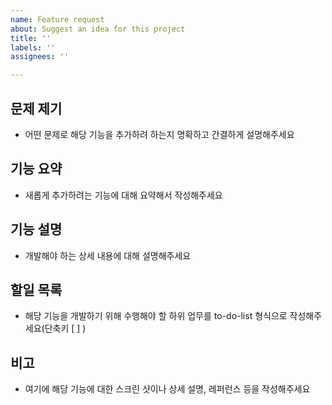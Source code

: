 ```yaml
---
name: Feature request
about: Suggest an idea for this project
title: ''
labels: ''
assignees: ''

---
```


## 문제 제기
- 어떤 문제로 해당 기능을 추가하려 하는지 명확하고 간결하게 설명해주세요

## 기능 요약
- 새롭게 추가하려는 기능에 대해 요약해서 작성해주세요

## 기능 설명
- 개발해야 하는 상세 내용에 대해 설명해주세요

## 할일 목록
- 해당 기능을 개발하기 위해 수행해야 할 하위 업무를 to-do-list 형식으로 작성해주세요(단축키 [ ] )

## 비고
- 여기에 해당 기능에 대한 스크린 샷이나 상세 설명, 레퍼런스 등을 작성해주세요
